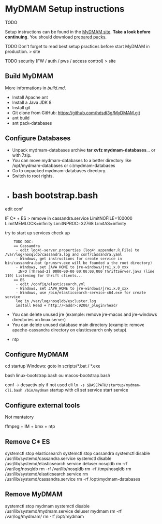 # MyDMAM Setup instructions
TODO

Setup instructions can be found in the [MyDMAM site](http://mydmam.org/setup/). **Take a look before continuing.** You should download [prepared packs](http://mydmam.org/downloads/).

TODO
Don't forget to read best setup practices before start MyDMAM in production. > site

TODO security (FW / auth / pws / access control) > site

## Build MyDMAM

More informations in _build.md_.

 * Install Apache ant
 * Install a Java JDK 8
 * Install git
 * Git clone from GitHub: https://github.com/hdsdi3g/MyDMAM.git
 * ant build
 * ant pack-databases

## Configure Databases

 * Unpack mydmam-databases archive **tar xvfz mydmam-databases**... or with 7zip.
 * You can move mydmam-databases to a better directory like /opt/mydmam-databases or c:\mydmam-databases
 * Go to unpacked mydmam-databases directory.
 * Switch to root rights.
 * # bash bootstrap.bash

edit conf

IF C* + ES > remove in cassandra.service
LimitNOFILE=100000
LimitMEMLOCK=infinity
LimitNPROC=32768
LimitAS=infinity

try to start
up services
check up


		TODO DOC:
		== Cassandra
		 - edit log4j-server.properties (log4j.appender.R.File) to /var/log/nosqldb/cassandra.log and conf/cassandra.yaml
		 - Windows, get instructions for create service in bin/cassandra.bat (prunsrv.exe will be founded a the root directory)
		 - Windows, set JAVA_HOME to jre-windows/jre1.x.0_xxx
		  INFO [Thread-2] 0000-00-00 00:00:00,000 ThriftServer.java (line 110) Listening for thrift clients...
		== ES
		 - edit /config/elasticsearch.yml
		 - Windows, set JAVA_HOME to jre-windows/jre1.x.0_xxx
		 - Windows, use /bin/elasticsearch-service-x64.exe for create service
		 log in /var/log/nosqldb/escluster.log
		 install Head + http://<addr>:9200/_plugin/head/

 * You can delete unused jre (example: remove jre-macos and jre-windows directories on linux server)
 * You can delete unused database main directory (example: remove apache-cassandra directory on elasticsearch only setup).
+ ntp

## Configure MyDMAM

cd startup
Windows: goto in scripts/*.bat / *.exe

bash linux-bootstrap.bash ou macos-bootstrap.bash 

conf -> desactiv ply if not used
cli
`ln -s $BASEPATH/startup/mydmam-cli.bash /bin/mydmam`
startup with cli
set service
start service

## Configure external tools
Not mantatory

ffmpeg + IM + bmx + ntp

## Remove C* ES
systemctl stop elasticsearch
systemctl stop cassandra
systemctl disable /usr/lib/systemd/cassandra.service
systemctl disable /usr/lib/systemd/elasticsearch.service
deluser nosqldb
rm -rf /var/log/nosqldb
rm -rf /var/lib/nosqldb
rm -rf /tmp/nosqldb
rm /usr/lib/systemd/elasticsearch.service
rm /usr/lib/systemd/cassandra.service
rm -rf /opt/mydmam-databases

## Remove MyDMAM
systemctl stop mydmam
systemctl disable /usr/lib/systemd/mydmam.service
deluser mydmam
rm -rf  /var/log/mydmam/
rm -rf /opt/mydmam
